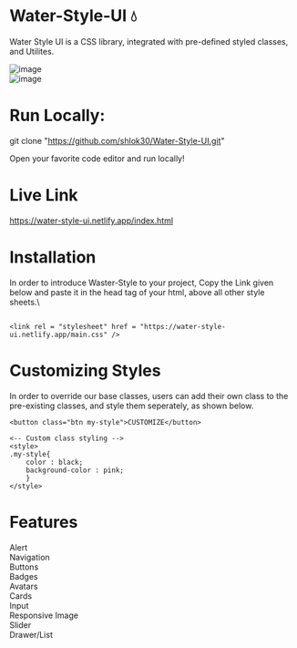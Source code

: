 # Water-Style-UI 💧

Water Style UI is a CSS library, integrated with pre-defined styled classes, and Utilites.

![image](https://user-images.githubusercontent.com/60795588/154861021-3d55da74-fe8d-4b92-988c-e1c7268d0fa1.png)\
![image](https://user-images.githubusercontent.com/60795588/154861036-dd69f6b6-0096-48d9-857d-df5cb52e3f1e.png)


# Run Locally:

git clone "https://github.com/shlok30/Water-Style-UI.git"

Open your favorite code editor and run locally!

# Live Link
https://water-style-ui.netlify.app/index.html

# Installation

In order to introduce Waster-Style to your project, Copy the Link given below and paste it in the head tag of your html, above all other style sheets.\

```

<link rel = "stylesheet" href = "https://water-style-ui.netlify.app/main.css" />

```

# Customizing Styles

In order to override our base classes, users can add their own class to the pre-existing classes, and style them seperately, as shown below.

```
<button class="btn my-style">CUSTOMIZE</button>
                        
<-- Custom class styling -->
<style>
.my-style{
	color : black;
    background-color : pink; 
	}
</style>

```

# Features

Alert\
Navigation\
Buttons\
Badges\
Avatars\
Cards\
Input\
Responsive Image\
Slider\
Drawer/List




 
